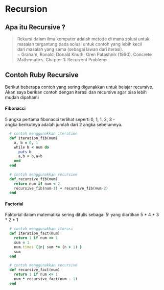 # Recursion

## Apa itu Recursive ?
> Rekursi dalam ilmu komputer adalah metode di mana solusi untuk masalah tergantung pada solusi untuk contoh yang lebih kecil  
> dari masalah yang sama (sebagai lawan dari iterasi).  
> ~ Graham, Ronald; Donald Knuth; Oren Patashnik (1990). Concrete Mathematics. Chapter 1: Recurrent Problems.

## Contoh Ruby Recursive
Berikut beberapa contoh yang sering digunakkan untuk belajar recursive.  
Akan saya berikan contoh dengan iterasi dan recursive agar bisa lebih mudah dipahami

#### Fibonacci

5 angka pertama fibonacci terlihat seperti 0, 1, 1, 2, 3 -  
angka berikutnya adalah jumlah dari 2 angka sebelumnya.
```ruby
  # contoh menggunakkan iteration
  def iteration_fib(num)
    a, b = 0, 1
    while b < num do
      puts b
      a,b = b,a+b
    end
  end
  
  # contoh menggunakkan recursive
  def recursive_fib(num)
    return num if num < 2
    recursive_fib(num-1) + recursive_fib(num-2)
  end
```

#### Factorial

Faktorial dalam matematika sering ditulis sebagai 5! yang diartikan 5 * 4 * 3 * 2 * 1
```ruby
  # contoh menggunakkan iterasi
  def iteration_fact(num)
    return 1 if num <= 1
    sum = 1
    num.times {|n| sum *= (n + 1) }
    sum
  end
  
  # contoh menggunakkan recursive
  def recursive_fact(num)
    return 1 if num <= 1
    num * recursive_fact(num - 1)
  end
```
